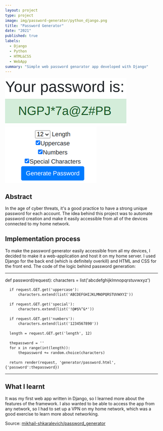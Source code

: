 ```yaml
---
layout: project
type: project
image: img/password-generator/python_django.png
title: "Password Generator"
date: "2021"
published: true
labels:
  - Django
  - Python
  - HTML&CSS
  - WebApp
summary: "Simple web password genarator app developed with Django"
---
```


<img class="img-fluid" src="../img/password-generator/password1.png">
<img class="img-fluid" src="../img/password-generator/password2.png">

## Abstract
In the age of cyber threats, it's a good practice to have a strong unique password for each account. The idea behind this project was to automate password creation and make it easily accessible from all of the devices connected to my home network.

## Implementation process
To make the password generator easily accessible from all my devices, I decided to make it a web-application and host it on my home server. I used Django for the back end (which is definitely overkill) and HTML and CSS for the front end. The code of the logic behind password generation:

<hr>
<p>
  def password(request):
      characters = list('abcdefghijklmnopqrstuvwxyz')
  
      if request.GET.get('uppercase'):
          characters.extend(list('ABCDEFGHIJKLMNOPQRSTUVWXYZ'))
  
      if request.GET.get('special'):
          characters.extend(list('!@#$%^&*'))
  
      if request.GET.get('numbers'):
          characters.extend(list('1234567890'))
  
      length = request.GET.get('length', 12)
  
      thepassword = ''
      for x in range(int(length)):
          thepassword += random.choice(characters)
  
      return render(request, 'generator/password.html', {'password':thepassword})
</p>
<hr>

## What I learnt
It was my first web app written in Django, so I learned more about the features of the framework. I also wanted to be able to access the app from any network, so I had to set up a VPN on my home network, which was a good exercise to learn more about networking.

Source: <a href="https://github.com/mikhail-shkaralevich/django3_password_generator"><i class="large github icon "></i>mikhail-shkaralevich/password_generator</a>
